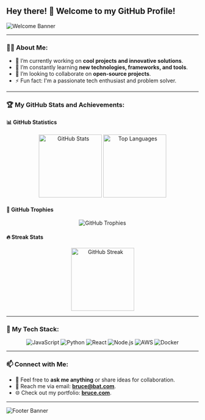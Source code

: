 ## Hey there! 👋 Welcome to my GitHub Profile!

![Welcome Banner](https://capsule-render.vercel.app/api?type=waving&color=gradient&height=200&text=Welcome!&fontSize=40&fontAlign=50&fontAlignY=40&desc=I'm%20cxbrucewayen!&descAlign=50&descAlignY=60)

---

### 🧑‍💻 About Me:
- 🔭 I’m currently working on **cool projects and innovative solutions**.
- 🌱 I’m constantly learning **new technologies, frameworks, and tools**.
- 👯 I’m looking to collaborate on **open-source projects**.
- ⚡ Fun fact: I'm a passionate tech enthusiast and problem solver.

---

### 🏆 My GitHub Stats and Achievements:

#### 📊 **GitHub Statistics**
<div align="center">
  <img src="https://github-readme-stats.vercel.app/api?username=cxbrucewayen&show_icons=true&theme=radical&count_private=true&hide_border=true" alt="GitHub Stats" height="165" />
  <img src="https://github-readme-stats.vercel.app/api/top-langs/?username=cxbrucewayen&layout=compact&theme=radical&hide_border=true" alt="Top Languages" height="165" />
</div>

#### 🏅 **GitHub Trophies**
<div align="center">
  <img src="https://github-profile-trophy.vercel.app/?username=cxbrucewayen&theme=onedark&no-frame=true&row=1&column=6" alt="GitHub Trophies" />
</div>

#### 🔥 **Streak Stats**
<div align="center">
  <img src="https://streak-stats.demolab.com/?user=cxbrucewayen&theme=radical&hide_border=true" alt="GitHub Streak" height="165" />
</div>

---

### 🚀 My Tech Stack:
<div align="center">
  <img src="https://img.shields.io/badge/Code-JavaScript-informational?style=flat&logo=javascript&logoColor=white&color=2bbc8a" alt="JavaScript" />
  <img src="https://img.shields.io/badge/Code-Python-informational?style=flat&logo=python&logoColor=white&color=2bbc8a" alt="Python" />
  <img src="https://img.shields.io/badge/Framework-React-informational?style=flat&logo=react&logoColor=white&color=2bbc8a" alt="React" />
  <img src="https://img.shields.io/badge/Framework-Node.js-informational?style=flat&logo=node.js&logoColor=white&color=2bbc8a" alt="Node.js" />
  <img src="https://img.shields.io/badge/Cloud-AWS-informational?style=flat&logo=amazon-aws&logoColor=white&color=2bbc8a" alt="AWS" />
  <img src="https://img.shields.io/badge/Tools-Docker-informational?style=flat&logo=docker&logoColor=white&color=2bbc8a" alt="Docker" />
</div>

---

### 📫 Connect with Me:
- 💬 Feel free to **ask me anything** or share ideas for collaboration.
- 📧 Reach me via email: **[bruce@bat.com](mailto:brucel@bat.com)**.
- 🌐 Check out my portfolio: **[bruce.com](https://bruce.com)**.

---

![Footer Banner](https://capsule-render.vercel.app/api?type=waving&color=gradient&height=100&section=footer)
